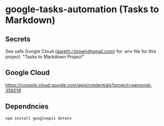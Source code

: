 # google-tasks-automation (Tasks to Markdown)

## Secrets

See safe Google Cloud (gareth.r.brown@gmail.com) for .env file for this project. "Tasks to Markdown Project"

## Google Cloud

https://console.cloud.google.com/apis/credentials?project=personal-356019

## Dependncies

```
npm install googleapis dotenv
```
